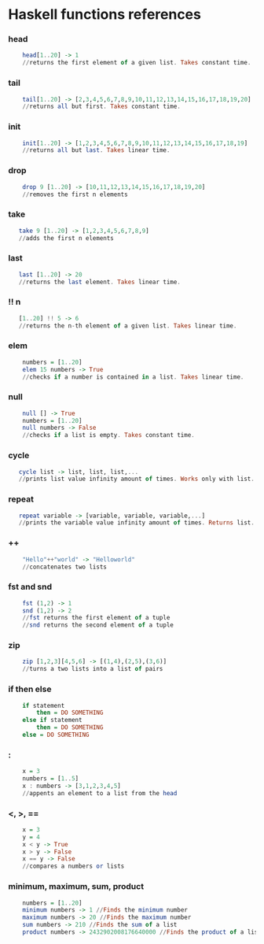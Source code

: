 # Haskell functions references

### head 
```Haskell
	head[1..20] -> 1 
	//returns the first element of a given list. Takes constant time.
```
### tail
```Haskell
    tail[1..20] -> [2,3,4,5,6,7,8,9,10,11,12,13,14,15,16,17,18,19,20]
    //returns all but first. Takes constant time.
```
### init
```Haskell
    init[1..20] -> [1,2,3,4,5,6,7,8,9,10,11,12,13,14,15,16,17,18,19]
    //returns all but last. Takes linear time.
```
### drop
```Haskell
    drop 9 [1..20] -> [10,11,12,13,14,15,16,17,18,19,20]
    //removes the first n elements
```
### take
```Haskell
   take 9 [1..20] -> [1,2,3,4,5,6,7,8,9]
   //adds the first n elements
```
### last
```Haskell
   last [1..20] -> 20
   //returns the last element. Takes linear time.
```
### !! n
```Haskell
   [1..20] !! 5 -> 6
   //returns the n-th element of a given list. Takes linear time.
```
### elem
```Haskell
	numbers = [1..20]
	elem 15 numbers -> True
	//checks if a number is contained in a list. Takes linear time.
```
### null
```Haskell
	null [] -> True
	numbers = [1..20]
	null numbers -> False
	//checks if a list is empty. Takes constant time.
```
### cycle
```Haskell
   cycle list -> list, list, list,...
   //prints list value infinity amount of times. Works only with list. It does not work with numbers
```
### repeat 
```Haskell
   repeat variable -> [variable, variable, variable,...]
   //prints the variable value infinity amount of times. Returns list. It works with numbers and lists.
```
### ++
```Haskell
    "Hello"++"world" -> "Helloworld"
    //concatenates two lists
```
### fst and snd
```Haskell
    fst (1,2) -> 1
    snd (1,2) -> 2
    //fst returns the first element of a tuple
    //snd returns the second element of a tuple
```
### zip
```Haskell
	zip [1,2,3][4,5,6] -> [(1,4),(2,5),(3,6)]
	//turns a two lists into a list of pairs
```
### if then else
```Haskell
    if statement 
        then = DO SOMETHING
    else if statement
        then = DO SOMETHING
    else = DO SOMETHING
```
### :
```Haskell
	x = 3
	numbers = [1..5]
	x : numbers -> [3,1,2,3,4,5]
	//appents an element to a list from the head
```
### <, >, ==
``` Haskell
	x = 3
	y = 4
	x < y -> True
	x > y -> False
	x == y -> False
	//compares a numbers or lists
```
### minimum, maximum, sum, product
```Haskell
	numbers = [1..20]
	minimum numbers -> 1 //Finds the minimum number
	maximum numbers -> 20 //Finds the maximum number
	sum numbers -> 210 //Finds the sum of a list
	product numbers -> 2432902008176640000 //Finds the product of a list
```
